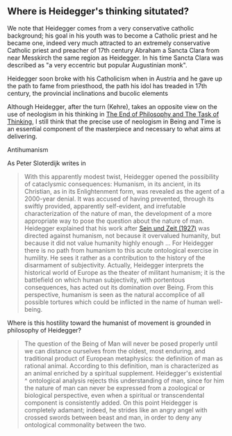 ## Where is Heidegger's thinking situtated? 

We note that Heidegger comes from a very conservative catholic background; his goal in his youth was to become a Catholic priest and he became one, indeed very much attracted to an extremely conservative Catholic priest and preacher of 17th century Abraham a Sancta Clara from near Messkirch the same region as Heidegger. In his time Sancta Clara was described as "a very eccentric but popular Augustinian monk". 

Heidegger soon broke with his Catholicism when in Austria and he gave up the path to fame from priesthood, the path his idol has treaded in 17th century, the provincial inclinations and bucolic elements     




Although Heidegger, after the turn (Kehre), takes an opposite view on the use of neologism in his thinking in [The End of Philosophy and The Task of Thinking](https://www.youtube.com/watch?v=qouZC17_Vsg), I still think that the precise use of neologism in Being and Time is an essential component of the masterpiece and necessary to what aims at delivering.  


Antihumanism 


As Peter Sloterdijk writes in 

> With this apparently modest twist,
Heidegger opened the possibility of cataclysmic consequences: Humanism, in its
ancient, in its Christian, as in its Enlightenment form, was revealed as the agent of a
2000-year denial. It was accused of having prevented, through its swiftly provided,
apparently self-evident, and irrefutable characterization of the nature of man, the
development of a more appropriate way to pose the question about the nature of
man. Heidegger explained that his work after [Sein und Zeit (1927)](https://taradajko.org/get/books/sein_und_zeit.pdf) 
was directed against
humanism, not because it overvalued humanity, but because it did not value humanity
highly enough ... For Heidegger there is no path
from humanism to this acute ontological exercise in humility. He sees it rather as a
contribution to the history of the disarmament of subjectivity. Actually, Heidegger
interprets the historical world of Europe as the theater of militant humanism; it is
the battlefield on which human subjectivity, with portentous consequences, has acted
out its domination over Being. From this perspective, humanism is seen as the natural
accomplice of all possible tortures which could be inflicted in the name of human
well-being.


Where is this hostility toward the humanist of movement is grounded in philosophy of Heidegger? 

> The question of the Being of Man will never be posed properly until we can distance
ourselves from the oldest, most enduring, and traditional product of European
metaphysics: the definition of man as rational animal. According to this definition,
man is characterized as an animal enriched by a spiritual supplement. Heidegger's
existential ^ ontological analysis rejects this understanding of man, since for him the
nature of man can never be expressed from a zoological or biological perspective, even
when a spiritual or transcendental component is consistently added. On this point Heidegger is completely adamant; indeed, he strides like an angry angel with crossed swords between beast and man, in order to deny any ontological
commonality between the two.



